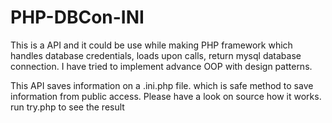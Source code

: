 # PHP-DBCon-INI
This is a API and it could be use while making PHP framework which handles database credentials, loads upon calls, return mysql database connection. I have tried to implement advance OOP with design patterns. 

This API saves information on a .ini.php file. which is safe method to save information from public access. Please have a look on source how it works. run try.php to see the result

